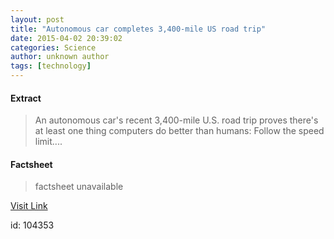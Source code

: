 ```yaml
---
layout: post
title: "Autonomous car completes 3,400-mile US road trip"
date: 2015-04-02 20:39:02
categories: Science
author: unknown author
tags: [technology]
---
```



#### Extract
>An autonomous car's recent 3,400-mile U.S. road trip proves there's at least one thing computers do better than humans: Follow the speed limit....

#### Factsheet
>factsheet unavailable

[Visit Link](http://phys.org/news347211535.html)

id:  104353
